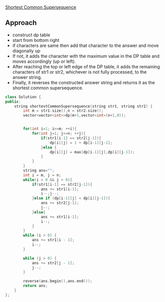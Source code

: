 [Shortest Common Supersequence ](https://leetcode.com/problems/shortest-common-supersequence/)

## Approach

-   construct dp table
-   start from bottom right
-   if characters are same then add that character to the answer and move diagonally up
-   If not, it adds the character with the maximum value in the DP table and moves accordingly (up or left).
-   After reaching the top or left edge of the DP table, it adds the remaining characters of str1 or str2, whichever is not fully processed, to the answer string.
-   Finally, it reverses the constructed answer string and returns it as the shortest common supersequence.

```cpp
class Solution {
public:
    string shortestCommonSupersequence(string str1, string str2) {
        int m = str1.size(),n = str2.size();
        vector<vector<int>>dp(m+1,vector<int>(n+1,0));


        for(int i=1; i<=m; ++i){
            for(int j=1; j<=n; ++j){
                if(str1[i-1] == str2[j-1]){
                    dp[i][j] = 1 + dp[i-1][j-1];
                }else {
                    dp[i][j] = max(dp[i-1][j],dp[i][j-1]);
                }
            }
        }
        string ans="";
        int i = m, j = n;
        while(i > 0 && j > 0){
            if(str1[i-1] == str2[j-1]){
                ans += str1[i-1];
                i--;j--;
            }else if (dp[i-1][j] < dp[i][j-1]){
                ans += str2[j-1];
                j--;
            }else{
                ans += str1[i-1];
                i--;
            }
        }
        while (i > 0) {
            ans += str1[i - 1];
            i--;
        }

        while (j > 0) {
            ans += str2[j - 1];
            j--;
        }

        reverse(ans.begin(),ans.end());
        return ans;
    }
};
```
